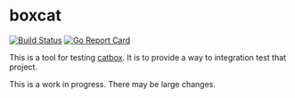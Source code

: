 # boxcat
[![Build
Status](https://travis-ci.org/horgh/boxcat.svg)](https://travis-ci.org/horgh/boxcat)
[![Go Report
Card](https://goreportcard.com/badge/github.com/horgh/boxcat)](https://goreportcard.com/report/github.com/horgh/boxcat)

This is a tool for testing [catbox](https://github.com/horgh/catbox). It is
to provide a way to integration test that project.

This is a work in progress. There may be large changes.
